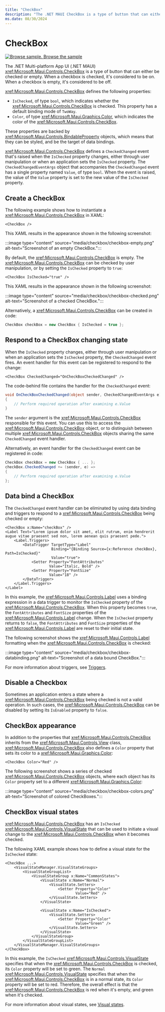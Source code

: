 ```yaml
---
title: "CheckBox"
description: "The .NET MAUI CheckBox is a type of button that can either be checked or empty. When a checkbox is checked, it's considered to be on. When a checkbox is empty, it's considered to be off."
ms.date: 08/30/2024
---
```


# CheckBox

[![Browse sample.](~/media/code-sample.png) Browse the sample](/samples/dotnet/maui-samples/userinterface-checkbox)

The .NET Multi-platform App UI (.NET MAUI) <xref:Microsoft.Maui.Controls.CheckBox> is a type of button that can either be checked or empty. When a checkbox is checked, it's considered to be on. When a checkbox is empty, it's considered to be off.

<xref:Microsoft.Maui.Controls.CheckBox> defines the following properties:

- `IsChecked`, of type `bool`, which indicates whether the <xref:Microsoft.Maui.Controls.CheckBox> is checked. This property has a default binding mode of `TwoWay`.
- `Color`, of type <xref:Microsoft.Maui.Graphics.Color>, which indicates the color of the <xref:Microsoft.Maui.Controls.CheckBox>.

These properties are backed by <xref:Microsoft.Maui.Controls.BindableProperty> objects, which means that they can be styled, and be the target of data bindings.

<xref:Microsoft.Maui.Controls.CheckBox> defines a `CheckedChanged` event that's raised when the `IsChecked` property changes, either through user manipulation or when an application sets the `IsChecked` property. The `CheckedChangedEventArgs` object that accompanies the `CheckedChanged` event has a single property named `Value`, of type `bool`. When the event is raised, the value of the `Value` property is set to the new value of the `IsChecked` property.

## Create a CheckBox

The following example shows how to instantiate a <xref:Microsoft.Maui.Controls.CheckBox> in XAML:

```xaml
<CheckBox />
```

This XAML results in the appearance shown in the following screenshot:

:::image type="content" source="media/checkbox/checkbox-empty.png" alt-text="Screenshot of an empty CheckBox.":::

By default, the <xref:Microsoft.Maui.Controls.CheckBox> is empty. The <xref:Microsoft.Maui.Controls.CheckBox> can be checked by user manipulation, or by setting the `IsChecked` property to `true`:

```xaml
<CheckBox IsChecked="true" />
```

This XAML results in the appearance shown in the following screenshot:

:::image type="content" source="media/checkbox/checkbox-checked.png" alt-text="Screenshot of a checked CheckBox.":::

Alternatively, a <xref:Microsoft.Maui.Controls.CheckBox> can be created in code:

```csharp
CheckBox checkBox = new CheckBox { IsChecked = true };
```

## Respond to a CheckBox changing state

When the `IsChecked` property changes, either through user manipulation or when an application sets the `IsChecked` property, the `CheckedChanged` event fires. An event handler for this event can be registered to respond to the change:

```xaml
<CheckBox CheckedChanged="OnCheckBoxCheckedChanged" />
```

The code-behind file contains the handler for the `CheckedChanged` event:

```csharp
void OnCheckBoxCheckedChanged(object sender, CheckedChangedEventArgs e)
{
    // Perform required operation after examining e.Value
}
```

The `sender` argument is the <xref:Microsoft.Maui.Controls.CheckBox> responsible for this event. You can use this to access the <xref:Microsoft.Maui.Controls.CheckBox> object, or to distinguish between multiple <xref:Microsoft.Maui.Controls.CheckBox> objects sharing the same `CheckedChanged` event handler.

Alternatively, an event handler for the `CheckedChanged` event can be registered in code:

```csharp
CheckBox checkBox = new CheckBox { ... };
checkBox.CheckedChanged += (sender, e) =>
{
    // Perform required operation after examining e.Value
};
```

## Data bind a CheckBox

The `CheckedChanged` event handler can be eliminated by using data binding and triggers to respond to a <xref:Microsoft.Maui.Controls.CheckBox> being checked or empty:

```xaml
<CheckBox x:Name="checkBox" />
<Label Text="Lorem ipsum dolor sit amet, elit rutrum, enim hendrerit augue vitae praesent sed non, lorem aenean quis praesent pede.">
    <Label.Triggers>
        <DataTrigger TargetType="Label"
                     Binding="{Binding Source={x:Reference checkBox}, Path=IsChecked}"
                     Value="true">
            <Setter Property="FontAttributes"
                    Value="Italic, Bold" />
            <Setter Property="FontSize"
                    Value="18" />
        </DataTrigger>
    </Label.Triggers>
</Label>
```

In this example, the <xref:Microsoft.Maui.Controls.Label> uses a binding expression in a data trigger to monitor the `IsChecked` property of the <xref:Microsoft.Maui.Controls.CheckBox>. When this property becomes `true`, the `FontAttributes` and `FontSize` properties of the <xref:Microsoft.Maui.Controls.Label> change. When the `IsChecked` property returns to `false`, the `FontAttributes` and `FontSize` properties of the <xref:Microsoft.Maui.Controls.Label> are reset to their initial state.

The following screenshot shows the <xref:Microsoft.Maui.Controls.Label> formatting when the <xref:Microsoft.Maui.Controls.CheckBox> is checked:

:::image type="content" source="media/checkbox/checkbox-databinding.png" alt-text="Screenshot of a data bound CheckBox.":::

For more information about triggers, see [Triggers](~/fundamentals/triggers.md).

## Disable a Checkbox

Sometimes an application enters a state where a <xref:Microsoft.Maui.Controls.CheckBox> being checked is not a valid operation. In such cases, the <xref:Microsoft.Maui.Controls.CheckBox> can be disabled by setting its `IsEnabled` property to `false`.

## CheckBox appearance

In addition to the properties that <xref:Microsoft.Maui.Controls.CheckBox> inherits from the <xref:Microsoft.Maui.Controls.View> class, <xref:Microsoft.Maui.Controls.CheckBox> also defines a `Color` property that sets its color to a <xref:Microsoft.Maui.Graphics.Color>:

```xaml
<CheckBox Color="Red" />
```

The following screenshot shows a series of checked <xref:Microsoft.Maui.Controls.CheckBox> objects, where each object has its `Color` property set to a different <xref:Microsoft.Maui.Graphics.Color>:

:::image type="content" source="media/checkbox/checkbox-colors.png" alt-text="Screenshot of colored CheckBoxes.":::

## CheckBox visual states

<xref:Microsoft.Maui.Controls.CheckBox> has an `IsChecked` <xref:Microsoft.Maui.Controls.VisualState> that can be used to initiate a visual change to the <xref:Microsoft.Maui.Controls.CheckBox> when it becomes checked.

The following XAML example shows how to define a visual state for the `IsChecked` state:

```xaml
<CheckBox ...>
    <VisualStateManager.VisualStateGroups>
        <VisualStateGroupList>
            <VisualStateGroup x:Name="CommonStates">
                <VisualState x:Name="Normal">
                    <VisualState.Setters>
                        <Setter Property="Color"
                                Value="Red" />
                    </VisualState.Setters>
                </VisualState>

                <VisualState x:Name="IsChecked">
                    <VisualState.Setters>
                        <Setter Property="Color"
                                Value="Green" />
                    </VisualState.Setters>
                </VisualState>
            </VisualStateGroup>
        </VisualStateGroupList>
    </VisualStateManager.VisualStateGroups>
</CheckBox>
```

In this example, the `IsChecked` <xref:Microsoft.Maui.Controls.VisualState> specifies that when the <xref:Microsoft.Maui.Controls.CheckBox> is checked, its `Color` property will be set to green. The `Normal` <xref:Microsoft.Maui.Controls.VisualState> specifies that when the <xref:Microsoft.Maui.Controls.CheckBox> is in a normal state, its `Color` property will be set to red. Therefore, the overall effect is that the <xref:Microsoft.Maui.Controls.CheckBox> is red when it's empty, and green when it's checked.

For more information about visual states, see [Visual states](~/user-interface/visual-states.md).
